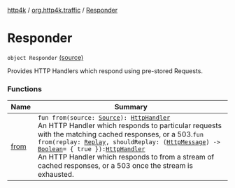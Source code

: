 [http4k](../../index.md) / [org.http4k.traffic](../index.md) / [Responder](./index.md)

# Responder

`object Responder` [(source)](https://github.com/http4k/http4k/blob/master/http4k-core/src/main/kotlin/org/http4k/traffic/Responder.kt#L15)

Provides HTTP Handlers which respond using pre-stored Requests.

### Functions

| Name | Summary |
|---|---|
| [from](from.md) | `fun from(source: `[`Source`](../-source/index.md)`): `[`HttpHandler`](../../org.http4k.core/-http-handler.md)<br>An HTTP Handler which responds to particular requests with the matching cached responses, or a 503.`fun from(replay: `[`Replay`](../-replay/index.md)`, shouldReplay: (`[`HttpMessage`](../../org.http4k.core/-http-message/index.md)`) -> `[`Boolean`](https://kotlinlang.org/api/latest/jvm/stdlib/kotlin/-boolean/index.html)` = { true }): `[`HttpHandler`](../../org.http4k.core/-http-handler.md)<br>An HTTP Handler which responds to from a stream of cached responses, or a 503 once the stream is exhausted. |

